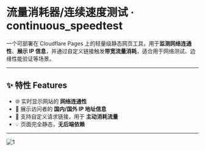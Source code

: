 # 流量消耗器/连续速度测试 · continuous_speedtest

一个可部署在 Cloudflare Pages 上的轻量级静态网页工具，用于**监测网络连通性**、**展示 IP 信息**，并通过自定义链接触发**带宽流量消耗**，适合用于网络测试、边缘性能验证等场景。

---

## ✨ 特性 Features

- 🌐 实时显示网站的 **网络连通性**
- 📍 展示访问者的 **国内/国外 IP 地址信息**
- 🧩 支持自定义请求链接，用于 **主动消耗流量**
- 💡 页面完全静态，**无后端依赖**

---

![1](./do.png)  
